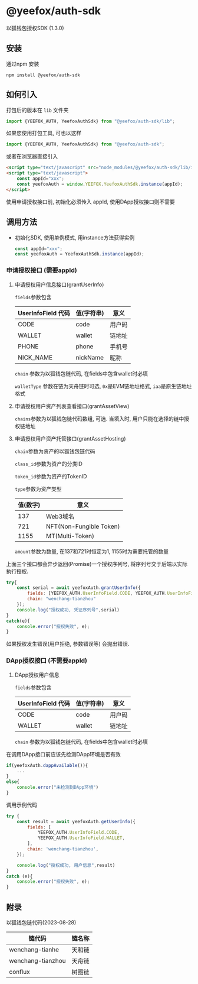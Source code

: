 # @yeefox/auth-sdk
以狐钱包授权SDK (1.3.0)

## 安装

通过npm 安装

`npm install @yeefox/auth-sdk`



## 如何引入

打包后的版本在 `lib` 文件夹

```javascript
import {YEEFOX_AUTH, YeefoxAuthSdk} from "@yeefox/auth-sdk/lib";
```

如果您使用打包工具, 可也以这样

```javascript
import {YEEFOX_AUTH, YeefoxAuthSdk} from "@yeefox/auth-sdk";
```

或者在浏览器直接引入

```html
<script type="text/javascript" src="node_modules/@yeefox/auth-sdk/lib/index.umd.js"></script>
<script type="text/javascript">
    const appId="xxx";
	const yeefoxAuth = window.YEEFOX.YeefoxAuthSdk.instance(appId);
</script>
```

使用申请授权接口前, 初始化必须传入 appId, 使用DApp授权接口则不需要



## 调用方法

- 初始化SDK, 使用单例模式, 用instance方法获得实例

  ```javascript
  const appId="xxx";
  const yeefoxAuth = YeefoxAuthSdk.instance(appId);
  ```

### 申请授权接口 (需要appId)

1. 申请授权用户信息接口(grantUserInfo)

   `fields`参数包含

   | UserInfoField 代码 | 值(字符串) | 意义   |
   | ------------------ |----------| ------ |
   | CODE               | code     | 用户码 |
   | WALLET             | wallet   | 链地址 |
   | PHONE              | phone    | 手机号 |
   | NICK_NAME          | nickName | 昵称   |

   `chain` 参数为以狐钱包链代码, 在fields中包含wallet时必填

   `walletType` 参数在链为天舟链时可选, `0x`是EVM链地址格式, `iaa`是原生链地址格式

2. 申请授权用户资产列表查看接口(grantAssetView)

   `chains`参数为以狐钱包链代码数组, 可选. 当填入时, 用户只能在选择的链中授权链地址

3. 申请授权用户资产托管接口(grantAssetHosting)

   `chain`参数为资产的以狐钱包链代码

   `class_id`参数为资产的分类ID

   `token_id`参数为资产的TokenID

   `type`参数为资产类型

   | 值(数字) | 意义                    |
   | -------- | ----------------------- |
   | 137      | Web3域名                |
   | 721      | NFT(Non-Fungible Token) |
   | 1155     | MT(Multi-Token)         |

   `amount`参数为数量, 在137和721时恒定为1, 1155时为需要托管的数量



上面三个接口都会异步返回(Promise<string>)一个授权序列号, 将序列号交于后端以实际执行授权.

```javascript
try{
    const serial = await yeefoxAuth.grantUserInfo({
        fields: [YEEFOX_AUTH.UserInfoField.CODE, YEEFOX_AUTH.UserInfoField.WALLET, YEEFOX_AUTH.UserInfoField.PHONE],
        chain: "wenchang-tianzhou"
    });
    console.log("授权成功, 凭证序列号",serial)
}
catch(e){
    console.error("授权失败", e);
}
```

如果授权发生错误(用户拒绝, 参数错误等) 会抛出错误.

### DApp授权接口 (不需要appId)

1. DApp授权用户信息

   `fields`参数包含

   | UserInfoField 代码 | 值(字符串) | 意义   |
   | ------------------ | ---------- | ------ |
   | CODE               | code       | 用户码 |
   | WALLET             | wallet     | 链地址 |

   `chain` 参数为以狐钱包链代码, 在fields中包含wallet时必填

在调用DApp接口前应该先检测DApp环境是否有效

```javascript
if(yeefoxAuth.dappAvailable()){
    ...
}
else{
    console.error("未检测到DApp环境")
}
```





调用示例代码

```javascript
try {
    const result = await yeefoxAuth.getUserInfo({
        fields: [
            YEEFOX_AUTH.UserInfoField.CODE,
            YEEFOX_AUTH.UserInfoField.WALLET,
        ],
        chain: 'wenchang-tianzhou',
    });

    console.log("授权成功, 用户信息",result)
}
catch (e){
    console.error("授权失败", e);
}
```





## 附录

以狐钱包链代码(2023-08-28)

| 链代码            | 链名称 |
| ----------------- | ------ |
| wenchang-tianhe   | 天和链 |
| wenchang-tianzhou | 天舟链 |
| conflux           | 树图链 |

